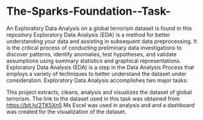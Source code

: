 # The-Sparks-Foundation--Task-
An Exploratory Data Analysis on a global terrorism dataset is found in this repository
Exploratory Data Analysis (EDA) is a method for better understanding your data and assisting in subsequent data preprocessing. It is the critical process of conducting preliminary data investigations to discover patterns, identify anomalies, test hypotheses, and validate assumptions using summary statistics and graphical representations. Exploratory Data Analysis (EDA) is a step in the Data Analysis Process that employs a variety of techniques to better understand the dataset under consideration. Exploratory Data Analysis accomplishes two major tasks:

This project extracts, cleans, analysis and visualizes the dataset of global terrorism.
The link to the dataset used in this task was obtained from https://bit.ly/2TK5Xn5
Ms Excel was used in analysis and and a dashboard was created for the visualization of the dataset. 
